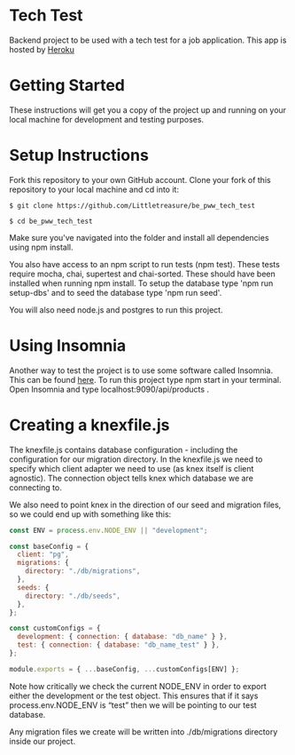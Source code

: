 # Tech Test

Backend project to be used with a tech test for a job application.
This app is hosted by [Heroku](https://pww-test.herokuapp.com/api/products)

# Getting Started

These instructions will get you a copy of the project up and running on your local machine for development and testing purposes.

# Setup Instructions

Fork this repository to your own GitHub account. Clone your fork of this repository to your local machine and cd into it:

`$ git clone https://github.com/Littletreasure/be_pww_tech_test`

`$ cd be_pww_tech_test`

Make sure you've navigated into the folder and install all dependencies using npm install.

You also have access to an npm script to run tests (npm test). These tests require mocha, chai, supertest and chai-sorted. These should have been installed when running npm install. To setup the database type 'npm run setup-dbs' and to seed the database type 'npm run seed'.

You will also need node.js and postgres to run this project.

# Using Insomnia

Another way to test the project is to use some software called Insomnia. This can be found [here](https://insomnia.rest). To run this project type npm start in your terminal. Open Insomnia and type localhost:9090/api/products .

# Creating a knexfile.js

The knexfile.js contains database configuration - including the configuration for our migration directory. In the knexfile.js we need to specify which client adapter we need to use (as knex itself is client agnostic).
The connection object tells knex which database we are connecting to.

We also need to point knex in the direction of our seed and migration files, so we could end up with something like this:

```js
const ENV = process.env.NODE_ENV || "development";

const baseConfig = {
  client: "pg",
  migrations: {
    directory: "./db/migrations",
  },
  seeds: {
    directory: "./db/seeds",
  },
};

const customConfigs = {
  development: { connection: { database: "db_name" } },
  test: { connection: { database: "db_name_test" } },
};

module.exports = { ...baseConfig, ...customConfigs[ENV] };
```

Note how critically we check the current NODE_ENV in order to export either the development or the test object. This ensures that if it says process.env.NODE_ENV is “test” then we will be pointing to our test database.

Any migration files we create will be written into ./db/migrations directory inside our project.
